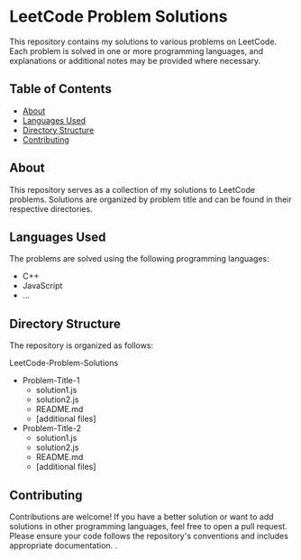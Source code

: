 # LeetCode Problem Solutions

This repository contains my solutions to various problems on LeetCode. Each problem is solved in one or more programming languages, and explanations or additional notes may be provided where necessary.

## Table of Contents

- [About](#about)
- [Languages Used](#languages-used)
- [Directory Structure](#directory-structure)
- [Contributing](#contributing)

## About

This repository serves as a collection of my solutions to LeetCode problems. Solutions are organized by problem title and can be found in their respective directories.

## Languages Used

The problems are solved using the following programming languages:


- C++
- JavaScript
- ...
  
## Directory Structure

The repository is organized as follows:

LeetCode-Problem-Solutions

- Problem-Title-1
  + solution1.js
  + solution2.js
  + README.md
  + [additional files]
- Problem-Title-2
  + solution1.js
  + solution2.js
  + README.md
  + [additional files]

## Contributing

Contributions are welcome! If you have a better solution or want to add solutions in other programming languages, feel free to open a pull request. Please ensure your code follows the repository's conventions and includes appropriate documentation.
.

